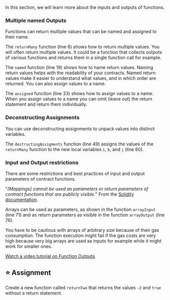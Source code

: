 In this section, we will learn more about the inputs and outputs of functions. 

### Multiple named Outputs
Functions can return multiple values that can be named and assigned to their name.

The `returnMany` function (line 6) shows how to return multiple values.
You will often return multiple values. It could be a function that collects outputs of various functions and returns them in a single function call for example. 

The `named` function (line 19) shows how to name return values.
Naming return values helps with the readability of your contracts. Named return values make it easier to understand what values, and in which order are returned. You can also assign values to a name.

The `assigned` function (line 33) shows how to assign values to a name.
When you assign values to a name you can omit (leave out) the return statement and return them individually.

### Deconstructing Assignments
You can use deconstructing assignments to unpack values into distinct variables.

The `destructingAssigments` function (line 49) assigns the values of the `returnMany` function to the new local variables `i`, `b`, and `j` (line 60).

### Input and Output restrictions
There are some restrictions and best practices of input and output parameters of contract functions.

"*[Mappings] cannot be used as parameters or return parameters of contract functions that are publicly visible.*" 
From the <a href="https://docs.soliditylang.org/en/latest/types.html#mapping-types" target="_blank">Solidity documentation</a>.

Arrays can be used as parameters, as shown in the function `arrayInput` (line 71) and as return parameters as visible in the function `arrayOutput` (line 76).

You have to be cautious with arrays of arbitrary size because of their gas consumption. The function execution might fail if the gas costs are very high because very big arrays are used as inputs for example while it might work for smaller ones.

<a href="https://www.youtube.com/watch?v=je7dWT6bEZM" target="_blank">Watch a video tutorial on Function Outputs</a>.

## ⭐️ Assignment
Create a new function called `returnTwo` that returns the values `-2` and `true` without a return statement.